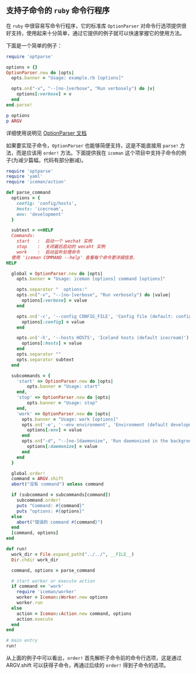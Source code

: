 
## 支持子命令的 `ruby` 命令行程序

在 `ruby` 中很容易写命令行程序，它的标准库 `OptionParser` 对命令行选项提供很好支持，使用起来十分简单，通过它提供的例子就可以快速掌握它的使用方法。

下面是一个简单的例子：

```ruby
require 'optparse'

options = {}
OptionParser.new do |opts|
  opts.banner = "Usage: example.rb [options]"

  opts.on("-v", "--[no-]verbose", "Run verbosely") do |v|
    options[:verbose] = v
  end
end.parse!

p options
p ARGV
```

详细使用说明见 [OptionParser 文档](https://docs.ruby-lang.org/en/2.1.0/OptionParser.html)

如果要实现子命令，`OptionParser` 也能够简便支持，这是不能直接用 `parse!` 方法，而是应该用 `order!` 方法。下面提供我在 `iceman` 这个项目中支持子命令的例子(为减少篇幅，代码有部分删减)。

```ruby
require 'optparse'
require 'yaml'
require 'iceman/action'

def parse_command
  options = {
    config: 'config/hosts',
    hosts: 'icecream',
    env: 'development'
  }

  subtext = <<HELP
  Commands:
    start   :  启动一个 wechat 实例
    stop    :  关闭最后启动的 wecaht 实例
    work    :  启动监听处理命令
  使用 'iceman COMMAND --help' 查看每个命令更详细信息.
HELP

  global = OptionParser.new do |opts|
    opts.banner = "Usage: iceman [options] command [options]"

    opts.separator "  options:"
    opts.on("-v", "--[no-]verbose", "Run verbosely") do |value|
      options[:verbose] = value
    end

    opts.on('-c', '--config CONFIG_FILE', 'Config file (default: config/hosts)') do |value|
      options[:config] = value
    end

    opts.on('-h', '--hosts HOSTS', 'Iceland hosts (default icecream)') do |value|
      options[:hosts] = value
    end
    opts.separator ""
    opts.separator subtext
  end

  subcommands = {
    'start' => OptionParser.new do |opts|
        opts.banner = "Usage: start"
    end,
    'stop' => OptionParser.new do |opts|
        opts.banner = "Usage: stop"
    end,
    'work' => OptionParser.new do |opts|
      opts.banner = "Usage: work [options]"
      opts.on('-e', '--env environment', 'Environment (default development)') do |value|
        options[:env] = value
      end
      opts.on("-d", "--[no-]daemonize", 'Run daemonized in the background (default: false)') do |value|
        options[:daemonize] = value
      end
    end
  }

  global.order!
  command = ARGV.shift
  abort("没有 command") unless command

  if (subcommand = subcommands[command])
    subcommand.order!
    puts "Command: #{command}"
    puts "options: #{options}"
  else
    abort("错误的 command #{command}")
  end
  [command, options]
end

def run!
  work_dir = File.expand_path("../../", __FILE__)
  Dir.chdir work_dir

  command, options = parse_command

  # start worker or execute action
  if command == 'work'
    require 'iceman/worker'
    worker = Iceman::Worker.new options
    worker.run
  else
    action = Iceman::Action.new command, options
    action.execute
  end
end

# main entry
run!

```
从上面的例子中可以看出，`order!` 首先解析子命令前的命令行选项，这是通过 ARGV.shift 可以获得子命令，再通过后续的 `order!` 得到子命令的选项。

